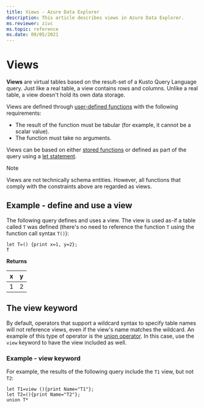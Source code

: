 ```yaml
---
title: Views - Azure Data Explorer
description: This article describes views in Azure Data Explorer.
ms.reviewer: zivc
ms.topic: reference
ms.date: 09/05/2021
---
```

# Views

**Views** are virtual tables based on the result-set of a Kusto Query Language query.
Just like a real table, a view contains rows and columns. Unlike a real table,
a view doesn't hold its own data storage.

Views are defined through [user-defined functions](../functions/user-defined-functions.md)
with the following requirements:
* The result of the function must be tabular (for example, it cannot be a scalar value).
* The function must take no arguments.

Views can be based on either [stored functions](./stored-functions.md) or defined as part of the query using a [let statement](../letstatement.md).

> [!NOTE]
> Views are not technically schema entities. However, all functions that comply
> with the constraints above are regarded as views.

## Example - define and use a view

The following query defines and uses a view. The view
is used as-if a table called `T` was defined (there's no need to reference the
function `T` using the function call syntax `T()`):

<!-- csl: https://help.kusto.windows.net/Samples -->
```kusto
let T=() {print x=1, y=2};
T
```

**Returns**

x |y |
--|--|
1 | 2 |

## The view keyword

By default, operators that support a wildcard syntax to specify table names will not reference views, even if the view's name matches the wildcard. An example of this type of operator is the [union operator](../unionoperator.md). In this case, use the `view` keyword to have the view
included as well.

### Example - view keyword

For example, the results of the following query include the `T1` view, but not `T2`:

<!-- csl: https://help.kusto.windows.net/Samples -->
```kusto
let T1=view (){print Name="T1"};
let T2=(){print Name="T2"};
union T*
```
